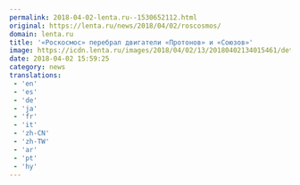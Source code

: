 ```yaml
---
permalink: 2018-04-02-lenta.ru--1530652112.html
original: https://lenta.ru/news/2018/04/02/roscosmos/
domain: lenta.ru
title: '«Роскосмос» перебрал двигатели «Протонов» и «Союзов»'
image: https://icdn.lenta.ru/images/2018/04/02/13/20180402134015461/detail_d3a52136c8a771c48206fe40aaf513bc.jpg
date: 2018-04-02 15:59:25
category: news
translations: 
 - 'en'
 - 'es'
 - 'de'
 - 'ja'
 - 'fr'
 - 'it'
 - 'zh-CN'
 - 'zh-TW'
 - 'ar'
 - 'pt'
 - 'hy'
---
```


